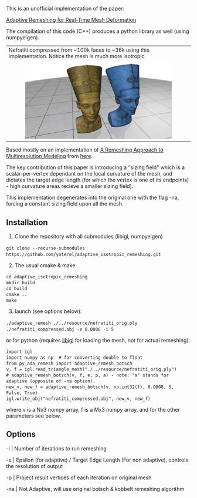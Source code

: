 This is an unofficial implementation of the paper:

[Adaptive Remeshing for Real-Time Mesh Deformation](https://diglib.eg.org/handle/10.2312/conf.EG2013.short.029-032)

The compilation of this code (C++) produces a python library as well (using numpyeigen).

<table>
  <tr>
    <td>Nefratiti compressed from ~100k faces to ~36k using this implementation. Notice the mesh is much more isotropic.</td>
  </tr>
 <tr>
<td align="center">
<img src="https://github.com/yoterel/adaptive_isotropic_remeshing/blob/master/resource/nefratiti.png" alt="0" width = 400px>
</td>
</tr>
</table>

Based mostly on an implementation of [A Remeshing Approach to Multiresolution Modeling](https://dl.acm.org/doi/10.1145/1057432.1057457) from [here](https://github.com/sgsellan/botsch-kobbelt-remesher-libigl).

The key contribution of this paper is introducing a "sizing field" which is a scalar-per-vertex dependant on the local curvature of the mesh, and dictates the target edge length (for which the vertex is one of its endpoints) - high curvature areas recieve a smaller sizing field).

This implementation degenerates into the original one with the flag -na, forcing a constant sizing field upon all the mesh.

## Installation

1. Clone the repository with all submodules (libigl, numpyeigen)

`git clone --recurse-submodules https://github.com/yoterel/adaptive_isotropic_remeshing.git`

2. The usual cmake & make:

```
cd adaptive_isotropic_remeshing
mkdir build
cd build
cmake ..
make
```

3. launch (see options below):

`./adaptive_remesh ./../resource/nefratiti_orig.ply ./nefratiti_compressed.obj -e 0.0008 -i 5`

or for python (requires [libigl](https://libigl.github.io/libigl-python-bindings/) for loading the mesh, not for actual remeshing):

```
import igl
import numpy as np  # for converting double to float
from py_ada_remesh import adaptive_remesh_botsch
v, f = igl.read_triangle_mesh("./../resource/nefratiti_orig.ply")
# adaptive_remesh_botsch(v, f, e, p, a) - note: "a" stands for adaptive (opposite of -na option).
new_v, new_f = adaptive_remesh_botsch(v, np.int32(f), 0.0008, 5, False, True)  
igl.write_obj("nefratiti_compressed.obj", new_v, new_f)
```

where v is a Nx3 numpy array, f is a Mx3 numpy array, and for the other parameters see below.

## Options

-i  | Number of iterations to run remeshing

-e  | Epsilon (for adaptive) / Target Edge Length (For non adaptive), controls the resolution of output

-p  | Project result vertices of each iteration on original mesh

-na | Not Adaptive, will use original botsch & kobbelt remeshing algorithm
